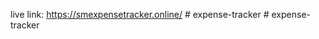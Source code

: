 live link: https://smexpensetracker.online/
#   e x p e n s e - t r a c k e r  
 #   e x p e n s e - t r a c k e r  
 
